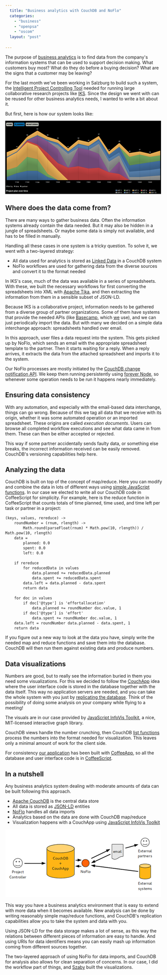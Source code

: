 ```yaml
---
  title: "Business analytics with CouchDB and NoFlo"
  categories: 
    - "business"
    - "openpsa"
    - "oscom"
  layout: "post"

---
```

The purpose of [business analytics](http://37signals.com/svn/posts/3002-the-three-secrets-of-business-analytics-no-rocket-science-here) is to find data from the company's information systems that can be used to support decision making. What customers buy most? What do they do before a buying decision? What are the signs that a customer may be leaving?

For the last month we've been working in Salzburg to build such a system, the [Intelligent Project Controlling Tool](http://www.iks-project.eu/resources/intelligent-project-controlling-tool) needed for running large collaborative research projects like [IKS](http://www.iks-project.eu/). Since the design we went with can be reused for other business analytics needs, I wanted to write a bit about it.

But first, here is how our system looks like:

![Proggis displaying IKS project plan](/files/proggis-iks-projectplan-500.png)

## Where does the data come from?

There are many ways to gather business data. Often the information systems already contain the data needed. But it may also be hidden in a jungle of spreadsheets. Or maybe some data is simply not available, and has to be filled in manually.

Handling all these cases in one system is a tricky question. To solve it, we went with a two-layered strategy:

* All data used for analytics is stored as [Linked Data](http://en.wikipedia.org/wiki/Linked_Data) in a CouchDB system
* NoFlo workflows are used for gathering data from the diverse sources and convert it to the format needed

In IKS's case, much of the data was available in a series of spreadsheets. With these, we built the necessary workflows for first converting the spreadsheets into XML with [Apache Tika](http://tika.apache.org/), and then extracting the information from them in a sensible subset of JSON-LD.

Because IKS is a collaborative project, information needs to be gathered from a diverse group of partner organizations. Some of them have systems that provide the needed APIs (like [Basecamp](http://basecamphq.com/), which [we](http://nemein.com/en/) use), and we can just periodically import the data. But with many we decided on a simple data interchange approach: spreadsheets handled over email.

In this approach, user files a data request into the system. This gets picked up by NoFlo, which sends an email with the appropriate spreadsheet template to the partner. Then it starts waiting for a reply. When a reply arrives, it extracts the data from the attached spreadsheet and imports it to the system.

Our NoFlo processes are mostly initiated by the [CouchDB change notification API](http://guide.couchdb.org/draft/notifications.html). We keep them running persistently using [forever Node](http://blog.nodejitsu.com/keep-a-nodejs-server-up-with-forever), so whenever some operation needs to be run it happens nearly immediately.

## Ensuring data consistency

With any automation, and especially with the email-based data interchange, things can go wrong. Because of this we tag all data that we receive with its origin, whether it was some automated operation or an imported spreadsheet. These origins are called _execution documents_. Users can browse all completed workflow executions and see what data came in from them. These can then be either accepted or rejected.

This way if some partner accidentally sends faulty data, or something else breaks, the incorrect information received can be easily removed. CouchDB's versioning capabilities help here.

## Analyzing the data

CouchDB is built on top of the concept of map/reduce. Here you can modify and combine the data in lots of different ways using [simple JavaScript functions](http://wiki.apache.org/couchdb/Introduction_to_CouchDB_views). In our case we elected to write all our CouchDB code in CoffeeScript for simplicity. For example, here is the reduce function in CoffeeScript that counts totals of time planned, time used, and time left per task or partner in a project:

    (keys, values, rereduce) ->
        roundNumber = (rnum, rlength) ->
            Math.round(parseFloat(rnum) * Math.pow(10, rlength)) / Math.pow(10, rlength)
        data =
            planned: 0.0
            spent: 0.0
            left: 0.0

        if rereduce
            for reducedData in values
                data.planned += reducedData.planned
                data.spent += reducedData.spent
            data.left = data.planned - data.spent
            return data

        for doc in values
            if doc['@type'] is 'effortallocation'
                data.planned += roundNumber doc.value, 1
            if doc['@type'] is 'effort'
                data.spent += roundNumber doc.value, 1
        data.left = roundNumber data.planned - data.spent, 1
        return data

If you figure out a new way to look at the data you have, simply write the needed map and reduce functions and save them into the database. CouchDB will then run them against existing data and produce numbers.

## Data visualizations

Numbers are good, but to really see the information buried in them you need some visualizations. For this we decided to follow the [CouchApp](http://couchapp.org/page/what-is-couchapp) idea where the user interface code is stored in the database together with the data itself. This way no application servers are needed, and you can take the whole system with you just by [replicating the database](http://guide.couchdb.org/draft/replication.html). Think of the possibility of doing some analysis on your company while flying to a meeting!

The visuals are in our case provided by [JavaScript InfoVis Toolkit](http://thejit.org/), a nice, MIT-licensed interactive graph library. 

CouchDB views handle the number crunching, then CouchDB [list functions](http://guide.couchdb.org/draft/transforming.html) process the numbers into the format needed for visualization. This leaves only a minimal amount of work for the client side.

For consistency [our application](https://github.com/IKS/Proggis) has been built with [CoffeeApp](https://github.com/andrzejsliwa/coffeeapp), so all the database and user interface code is in [CoffeeScript](http://jashkenas.github.com/coffee-script/).

## In a nutshell

Any business analytics system dealing with moderate amounts of data can be built following this approach.

* [Apache CouchDB](http://couchdb.apache.org/) is the central data store
* All data is stored as [JSON-LD](http://json-ld.org/) entities
* [NoFlo](https://github.com/bergie/noflo#readme) handles all data imports
* Analytics based on the data are done with CouchDB map/reduce
* Visualization happens with a CouchApp using [JavaScript InfoVis Toolkit](http://thejit.org/)

![Simple architecture for a business analytics system](/files/proggis-architecture.png)

This way you have a business analytics environment that is easy to extend with more data when it becomes available. New analysis can be done by writing reasonably simple map/reduce functions, and CouchDB's replication capabilities allow you to take the system and data with you.

Using JSON-LD for the data storage makes a lot of sense, as this way the relations between different pieces of information are easy to handle. And using URIs for data identifiers means you can easily mash up information coming from different sources together.

The two-layered approach of using NoFlo for data imports, and CouchDB for analysis also allows for clean separation of concerns. In our case, I did the workflow part of things, and [Szaby](https://github.com/szabyg) built the visualizations.